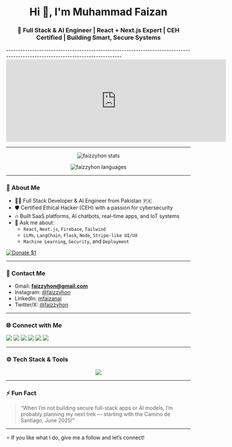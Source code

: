 <h1 align="center">Hi 👋, I'm Muhammad Faizan</h1>
<h3 align="center">🚀 Full Stack & AI Engineer | React + Next.js Expert | CEH Certified | Building Smart, Secure Systems</h3>
-------------------------------------------------------------------------------------------------------------------------------


<iframe src="https://github.com/sponsors/cometolearnofficial/card" title="Sponsor cometolearnofficial" height="225" width="600" style="border: 0;"></iframe>

-------------------------------------------------------------------------------------------------------------------------------

<p align="center">
  <img src="https://github-readme-stats.vercel.app/api?username=faizzyhon&show_icons=true&theme=tokyonight" alt="faizzyhon stats"/>
</p>
<p align="center">
  <img src="https://github-readme-stats.vercel.app/api/top-langs/?username=faizzyhon&layout=compact&theme=tokyonight" alt="faizzyhon languages"/>
</p>

---

### 🧠 About Me
- 👨‍💻 Full Stack Developer & AI Engineer from Pakistan 🇵🇰
- 🛡️ Certified Ethical Hacker (CEH) with a passion for cybersecurity
- 🔥 Built SaaS platforms, AI chatbots, real-time apps, and IoT systems
- 💬 Ask me about:
  - `React`, `Next.js`, `Firebase`, `Tailwind`
  - `LLMs`, `LangChain`, `Flask`, `Node`, `Stripe-like UI/UX`
  - `Machine Learning`, `Security`, and `Deployment`

[![Donate $1](https://img.shields.io/badge/Donate-%241%2Fmonth-blue?style=for-the-badge&logo=paypal)](https://faizzyhon.online/buy.html)


---

### 📧 Contact Me
- Gmail: **faizzyhon@gmail.com**
- Instagram: [@faizzyhon](https://instagram.com/faizzyhon)
- LinkedIn: [mfaizanai](https://linkedin.com/in/mfaizanai)
- Twitter/X: [@faizzyhon](https://twitter.com/faizzyhon)

---

### 🌐 Connect with Me

<p align="left">
  <a href="https://twitter.com/faizzyhon" target="_blank"><img src="https://img.shields.io/badge/-Twitter-1DA1F2?style=for-the-badge&logo=Twitter&logoColor=white"/></a>
  <a href="https://linkedin.com/in/mfaizanai" target="_blank"><img src="https://img.shields.io/badge/-LinkedIn-blue?style=for-the-badge&logo=linkedin&logoColor=white"/></a>
  <a href="https://kaggle.com/faizzyhon" target="_blank"><img src="https://img.shields.io/badge/-Kaggle-20BEFF?style=for-the-badge&logo=kaggle&logoColor=white"/></a>
  <a href="https://fb.com/faizzyhon" target="_blank"><img src="https://img.shields.io/badge/-Facebook-1877F2?style=for-the-badge&logo=facebook&logoColor=white"/></a>
  <a href="https://instagram.com/faizzyhon" target="_blank"><img src="https://img.shields.io/badge/-Instagram-E4405F?style=for-the-badge&logo=instagram&logoColor=white"/></a>
  <a href="https://www.youtube.com/c/faizzyhon" target="_blank"><img src="https://img.shields.io/badge/-YouTube-FF0000?style=for-the-badge&logo=youtube&logoColor=white"/></a>
</p>

---

### ⚙️ Tech Stack & Tools

<p align="center">
  <img src="https://skillicons.dev/icons?i=react,nextjs,tailwind,js,ts,nodejs,python,flask,django,firebase,mongodb,mysql,postgres,git,github,vercel,heroku,linux,vscode,arduino,opencv,tensorflow,pytorch,scikit-learn" />
</p>

---



### ⚡ Fun Fact
> “When I’m not building secure full-stack apps or AI models, I’m probably planning my next trek — starting with the Camino de Santiago, June 2025!”

---

⭐️ If you like what I do, give me a follow and let’s connect!

